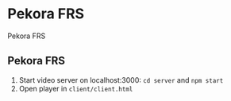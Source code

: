 # Pekora FRS
Pekora FRS

## Pekora FRS
1. Start video server on localhost:3000: ``cd server`` and ``npm start``
3. Open player in ``client/client.html``